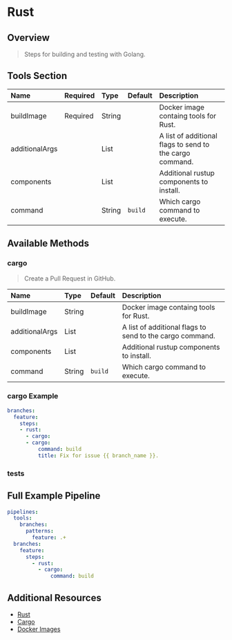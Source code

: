 # Rust

## Overview

> Steps for building and testing with Golang.

## Tools Section

| Name           | Required   | Type   | Default   | Description                                              |
|:---------------|:-----------|:-------|:----------|:---------------------------------------------------------|
| buildImage     | Required   | String |           | Docker image containg tools for Rust.                    |
| additionalArgs |            | List   |           | A list of additional flags to send to the cargo command. |
| components     |            | List   |           | Additional rustup components to install.                 |
| command        |            | String | `build`   | Which cargo command to execute.                          |

## Available Methods

### cargo

> Create a Pull Request in GitHub.

| Name           | Type   | Default   | Description                                              |
|:---------------|:-------|:----------|:---------------------------------------------------------|
| buildImage     | String |           | Docker image containg tools for Rust.                    |
| additionalArgs | List   |           | A list of additional flags to send to the cargo command. |
| components     | List   |           | Additional rustup components to install.                 |
| command        | String | `build`   | Which cargo command to execute.                          |

### cargo Example

```yaml
branches:
  feature:
    steps:
    - rust:
      - cargo:
      - cargo:
          command: build
          title: Fix for issue {{ branch_name }}.
```

### tests

## Full Example Pipeline

```yaml
pipelines:
  tools:
    branches:
      patterns:
        feature: .+
  branches:
    feature:
      steps:
        - rust:
          - cargo:
              command: build
```

## Additional Resources

* [Rust](https://www.rust-lang.org/en-US/)
* [Cargo](http://doc.crates.io)
* [Docker Images](https://hub.docker.com/_/rust/)